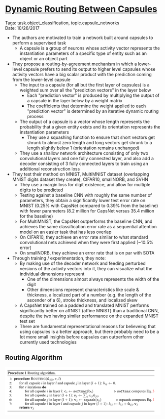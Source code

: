 # [Dynamic Routing Between Capsules](https://arxiv.org/abs/1710.09829)

Tags: task.object_classification, topic.capsule_networks  
Date: 10/26/2017  

- The authors are motivated to train a network built around capsules to perform a supervised task
    - A capsule is a group of neurons whose activity vector represents the instantiation parameters of a specific type of entity such as an object or an object part
- They propose a routing-by-agreement mechanism in which a lower-level capsule prefers to send its output to higher level capsules whose activity vectors have a big scalar product with the prediction coming from the lower-level capsule
    - The input to a capsule (for all but the first layer of capsules) is a weighted sum over all the "prediction vectors" in the layer below
        - Each "prediction vector" is produced by multiplying the output of a capsule in the layer below by a weight matrix
        - The coefficients that determine the weight applied to each "prediction vector" is determined by an iterative dynamic routing process
    - The output of a capsule is a vector whose length represents the probability that a given entity exists and its orientation represents the instantiation parameters
        - They use a squashing function to ensure that short vectors get shrunk to almost zero length and long vectors get shrunk to a length slightly below 1 (orientation remains unchanged)
    - They use a shallow network architecture consisting of only two convolutional layers and one fully connected layer, and also add a decoder consisting of 3 fully connected layers to train using an additional reconstruction loss
- They test their method on MNIST, MultiMNIST dataset (overlapping MNIST digits dataset they create), CIFAR10, smallNORB, and SVHN
    - They use a margin loss for digit existence, and allow for multiple digits to be predicted
    - Testing against a baseline CNN with roughly the same number of parameters, they obtain a significantly lower test error rate on MNIST (0.25% with CapsNet compared to 0.39% from the baseline) with fewer parameters (8.2 million for CapsNet versus 35.4 million for the baseline)
    - For MultiMNIST, the CapsNet outperforms the baseline CNN, and achieves the same classification error rate as a sequential attention model on an easier task that has less overlap
    - On CIFAR10, they achieve an error rate similar to what standard convolutional nets achieved when they were first applied (~10.5% error)
    - On smallNORB, they achieve an error rate that is on par with SOTA
- Through training / experimentation, they note:
    - By making use of the decoder network and feeding perturbed versions of the activity vectors into it, they can visualize what the individual dimensions represent
        - One of the dimensions almost always represents the width of the digit
        - Other dimensions represent characteristics like scale & thickness, a localized part of a number (e.g. the length of the ascender of a 6), stroke thickness, and localized skew 
    - A CapsNet trained on a padded and translated MNIST performs significantly better on affNIST (affine MNIST) than a traditional CNN, despite the two having similar performance on the expanded MNIST test set
    - There are fundamental representational reasons for believeing that using capsules is a better approach, but there probably need to be a lot more small insights before capsules can outperform other currently used technologies

## Routing Algorithm

![](./images/routing_algorithm.png)
